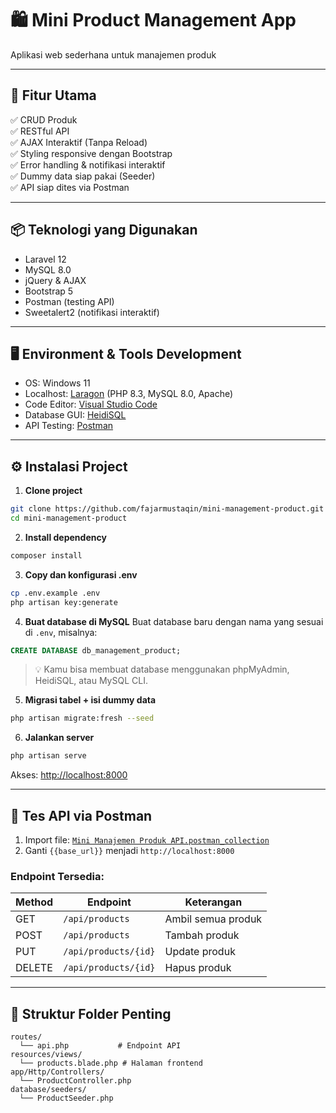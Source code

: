 # 🛍️ Mini Product Management App

Aplikasi web sederhana untuk manajemen produk

---

## 🚀 Fitur Utama

✅ CRUD Produk   
✅ RESTful API   
✅ AJAX Interaktif (Tanpa Reload)  
✅ Styling responsive dengan Bootstrap  
✅ Error handling & notifikasi interaktif  
✅ Dummy data siap pakai (Seeder)  
✅ API siap dites via Postman  

---

## 📦 Teknologi yang Digunakan

- Laravel 12
- MySQL 8.0
- jQuery & AJAX
- Bootstrap 5
- Postman (testing API)
- Sweetalert2 (notifikasi interaktif)

---

## 🖥️ Environment & Tools Development

- OS: Windows 11
- Localhost: [Laragon](https://laragon.org/) (PHP 8.3, MySQL 8.0, Apache)
- Code Editor: [Visual Studio Code](https://code.visualstudio.com/)
- Database GUI: [HeidiSQL](https://www.heidisql.com/)
- API Testing: [Postman](https://www.postman.com/)

---



## ⚙️ Instalasi Project

1. **Clone project**
```bash
git clone https://github.com/fajarmustaqin/mini-management-product.git
cd mini-management-product
```

2. **Install dependency**
```bash
composer install
```

3. **Copy dan konfigurasi .env**
```bash
cp .env.example .env
php artisan key:generate  
```

4. **Buat database di MySQL**
Buat database baru dengan nama yang sesuai di `.env`, misalnya:
```sql
CREATE DATABASE db_management_product;
```
> 💡 Kamu bisa membuat database menggunakan phpMyAdmin, HeidiSQL, atau MySQL CLI.

5. **Migrasi tabel + isi dummy data**
```bash
php artisan migrate:fresh --seed
```

6. **Jalankan server**
```bash
php artisan serve
```

Akses: [http://localhost:8000](http://localhost:8000)

---

## 🧪 Tes API via Postman

1. Import file: [`Mini Manajemen Produk API.postman_collection`](./Mini_Manajemen_Produk_API.postman_collection)
2. Ganti `{{base_url}}` menjadi `http://localhost:8000`

### Endpoint Tersedia:

| Method | Endpoint             | Keterangan          |
|--------|----------------------|---------------------|
| GET    | `/api/products`      | Ambil semua produk  |
| POST   | `/api/products`      | Tambah produk       |
| PUT    | `/api/products/{id}` | Update produk       |
| DELETE | `/api/products/{id}` | Hapus produk        |

---

## 🧹 Struktur Folder Penting

```
routes/
  └── api.php           # Endpoint API
resources/views/
  └── products.blade.php # Halaman frontend
app/Http/Controllers/
  └── ProductController.php
database/seeders/
  └── ProductSeeder.php
```